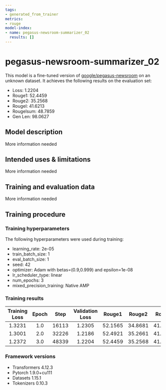 ```yaml
---
tags:
- generated_from_trainer
metrics:
- rouge
model-index:
- name: pegasus-newsroom-summarizer_02
  results: []
---
```


<!-- This model card has been generated automatically according to the information the Trainer had access to. You
should probably proofread and complete it, then remove this comment. -->

# pegasus-newsroom-summarizer_02

This model is a fine-tuned version of [google/pegasus-newsroom](https://huggingface.co/google/pegasus-newsroom) on an unknown dataset.
It achieves the following results on the evaluation set:
- Loss: 1.2204
- Rouge1: 52.4459
- Rouge2: 35.2568
- Rougel: 41.6213
- Rougelsum: 48.7859
- Gen Len: 98.0627

## Model description

More information needed

## Intended uses & limitations

More information needed

## Training and evaluation data

More information needed

## Training procedure

### Training hyperparameters

The following hyperparameters were used during training:
- learning_rate: 2e-05
- train_batch_size: 1
- eval_batch_size: 1
- seed: 42
- optimizer: Adam with betas=(0.9,0.999) and epsilon=1e-08
- lr_scheduler_type: linear
- num_epochs: 3
- mixed_precision_training: Native AMP

### Training results

| Training Loss | Epoch | Step  | Validation Loss | Rouge1  | Rouge2  | Rougel  | Rougelsum | Gen Len |
|:-------------:|:-----:|:-----:|:---------------:|:-------:|:-------:|:-------:|:---------:|:-------:|
| 1.3231        | 1.0   | 16113 | 1.2305          | 52.1565 | 34.8681 | 41.3189 | 48.4258   | 95.9049 |
| 1.3001        | 2.0   | 32226 | 1.2186          | 52.4921 | 35.2661 | 41.6264 | 48.8168   | 98.9241 |
| 1.2372        | 3.0   | 48339 | 1.2204          | 52.4459 | 35.2568 | 41.6213 | 48.7859   | 98.0627 |


### Framework versions

- Transformers 4.12.3
- Pytorch 1.9.0+cu111
- Datasets 1.15.1
- Tokenizers 0.10.3
